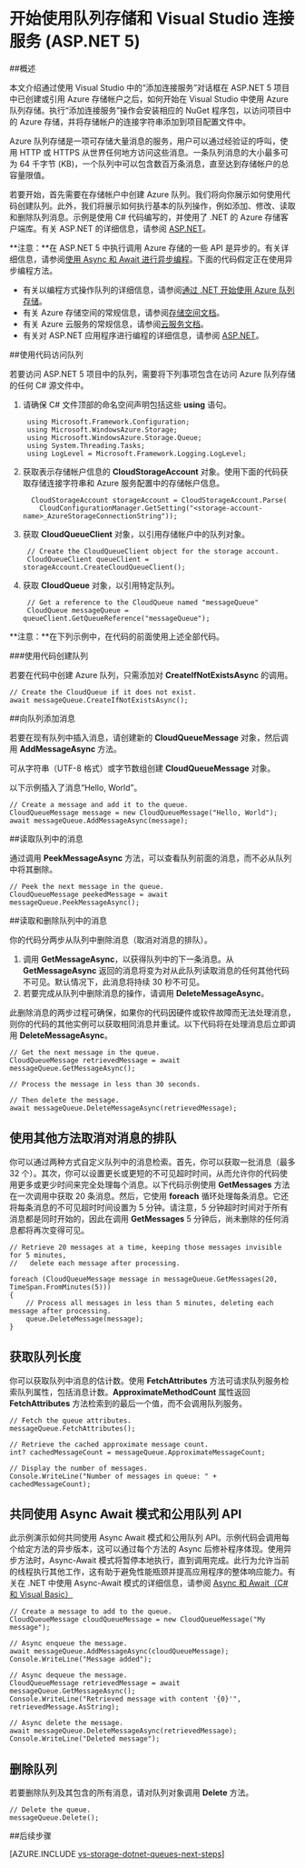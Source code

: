 <properties
	pageTitle="队列存储和 Visual Studio 连接服务入门 (ASP.NET 5) | Azure"
	description="如何开始在 Visual Studio 中的 ASP.NET 5 项目中使用 Azure 队列存储"
	services="storage"
	documentationCenter=""
	authors="TomArcher"
	manager="douge"
	editor=""/>

<tags
	ms.service="storage"
	ms.workload="web"
	ms.tgt_pltfrm="vs-getting-started"
	ms.devlang="na"
	ms.topic="article"
	ms.date="07/18/2016"
	wacn.date="09/12/2016"
	ms.author="tarcher"/>

# 开始使用队列存储和 Visual Studio 连接服务 (ASP.NET 5)

##概述

本文介绍通过使用 Visual Studio 中的“添加连接服务”对话框在 ASP.NET 5 项目中已创建或引用 Azure 存储帐户之后，如何开始在 Visual Studio 中使用 Azure 队列存储。执行“添加连接服务”操作会安装相应的 NuGet 程序包，以访问项目中的 Azure 存储，并将存储帐户的连接字符串添加到项目配置文件中。

Azure 队列存储是一项可存储大量消息的服务，用户可以通过经验证的呼叫，使用 HTTP 或 HTTPS 从世界任何地方访问这些消息。一条队列消息的大小最多可为 64 千字节 (KB)，一个队列中可以包含数百万条消息，直至达到存储帐户的总容量限值。

若要开始，首先需要在存储帐户中创建 Azure 队列。我们将向你展示如何使用代码创建队列。此外，我们将展示如何执行基本的队列操作，例如添加、修改、读取和删除队列消息。示例是使用 C# 代码编写的，并使用了 .NET 的 Azure 存储客户端库。有关 ASP.NET 的详细信息，请参阅 [ASP.NET](http://www.asp.net)。

**注意：**在 ASP.NET 5 中执行调用 Azure 存储的一些 API 是异步的。有关详细信息，请参阅[使用 Async 和 Await 进行异步编程](http://msdn.microsoft.com/zh-cn/library/hh191443.aspx)。下面的代码假定正在使用异步编程方法。

- 有关以编程方式操作队列的详细信息，请参阅[通过 .NET 开始使用 Azure 队列存储](/documentation/articles/storage-dotnet-how-to-use-queues/)。
- 有关 Azure 存储空间的常规信息，请参阅[存储空间文档](/documentation/services/storage/)。
- 有关 Azure 云服务的常规信息，请参阅[云服务文档](/documentation/services/cloud-services/)。
- 有关对 ASP.NET 应用程序进行编程的详细信息，请参阅 [ASP.NET](http://www.asp.net)。





##使用代码访问队列

若要访问 ASP.NET 5 项目中的队列，需要将下列事项包含在访问 Azure 队列存储的任何 C# 源文件中。

1. 请确保 C# 文件顶部的命名空间声明包括这些 **using** 语句。

		using Microsoft.Framework.Configuration;
		using Microsoft.WindowsAzure.Storage;
		using Microsoft.WindowsAzure.Storage.Queue;
		using System.Threading.Tasks;
		using LogLevel = Microsoft.Framework.Logging.LogLevel;

2. 获取表示存储帐户信息的 **CloudStorageAccount** 对象。使用下面的代码获取存储连接字符串和 Azure 服务配置中的存储帐户信息。

		 CloudStorageAccount storageAccount = CloudStorageAccount.Parse(
		   CloudConfigurationManager.GetSetting("<storage-account-name>_AzureStorageConnectionString"));

3. 获取 **CloudQueueClient** 对象，以引用存储帐户中的队列对象。

	    // Create the CloudQueueClient object for the storage account.
    	CloudQueueClient queueClient = storageAccount.CreateCloudQueueClient();

4. 获取 **CloudQueue** 对象，以引用特定队列。

    	// Get a reference to the CloudQueue named "messageQueue"
	    CloudQueue messageQueue = queueClient.GetQueueReference("messageQueue");


**注意：**在下列示例中，在代码的前面使用上述全部代码。

###使用代码创建队列

若要在代码中创建 Azure 队列，只需添加对 **CreateIfNotExistsAsync** 的调用。

	// Create the CloudQueue if it does not exist.
	await messageQueue.CreateIfNotExistsAsync();

##向队列添加消息

若要在现有队列中插入消息，请创建新的 **CloudQueueMessage** 对象，然后调用 **AddMessageAsync** 方法。

可从字符串（UTF-8 格式）或字节数组创建 **CloudQueueMessage** 对象。

以下示例插入了消息“Hello, World”。

	// Create a message and add it to the queue.
	CloudQueueMessage message = new CloudQueueMessage("Hello, World");
	await messageQueue.AddMessageAsync(message);

##读取队列中的消息

通过调用 **PeekMessageAsync** 方法，可以查看队列前面的消息，而不必从队列中将其删除。

	// Peek the next message in the queue. 
	CloudQueueMessage peekedMessage = await messageQueue.PeekMessageAsync();


##读取和删除队列中的消息

你的代码分两步从队列中删除消息（取消对消息的排队）。
1. 调用 **GetMessageAsync**，以获得队列中的下一条消息。从 **GetMessageAsync** 返回的消息将变为对从此队列读取消息的任何其他代码不可见。默认情况下，此消息将持续 30 秒不可见。
2.	若要完成从队列中删除消息的操作，请调用 **DeleteMessageAsync**。

此删除消息的两步过程可确保，如果你的代码因硬件或软件故障而无法处理消息，则你的代码的其他实例可以获取相同消息并重试。以下代码将在处理消息后立即调用 **DeleteMessageAsync**。

	// Get the next message in the queue.
	CloudQueueMessage retrievedMessage = await messageQueue.GetMessageAsync();

	// Process the message in less than 30 seconds.

    // Then delete the message.
	await messageQueue.DeleteMessageAsync(retrievedMessage);

## 使用其他方法取消对消息的排队

你可以通过两种方式自定义队列中的消息检索。首先，你可以获取一批消息（最多 32 个）。其次，你可以设置更长或更短的不可见超时时间，从而允许你的代码使用更多或更少时间来完全处理每个消息。以下代码示例使用 **GetMessages** 方法在一次调用中获取 20 条消息。然后，它使用 **foreach** 循环处理每条消息。它还将每条消息的不可见超时时间设置为 5 分钟。请注意，5 分钟超时时间对于所有消息都是同时开始的，因此在调用 **GetMessages** 5 分钟后，尚未删除的任何消息都将再次变得可见。

    // Retrieve 20 messages at a time, keeping those messages invisible for 5 minutes, 
    //   delete each message after processing.

    foreach (CloudQueueMessage message in messageQueue.GetMessages(20, TimeSpan.FromMinutes(5)))
    {
        // Process all messages in less than 5 minutes, deleting each message after processing.
        queue.DeleteMessage(message);
    }

## 获取队列长度

你可以获取队列中消息的估计数。使用 **FetchAttributes** 方法可请求队列服务检索队列属性，包括消息计数。**ApproximateMethodCount** 属性返回 **FetchAttributes** 方法检索到的最后一个值，而不会调用队列服务。

	// Fetch the queue attributes.
	messageQueue.FetchAttributes();

    // Retrieve the cached approximate message count.
    int? cachedMessageCount = messageQueue.ApproximateMessageCount;

	// Display the number of messages.
	Console.WriteLine("Number of messages in queue: " + cachedMessageCount);

## 共同使用 Async Await 模式和公用队列 API

此示例演示如何共同使用 Async Await 模式和公用队列 API。示例代码会调用每个给定方法的异步版本，这可以通过每个方法的 Async 后修补程序体现。使用异步方法时，Async-Await 模式将暂停本地执行，直到调用完成。此行为允许当前的线程执行其他工作，这有助于避免性能瓶颈并提高应用程序的整体响应能力。有关在 .NET 中使用 Async-Await 模式的详细信息，请参阅 [Async 和 Await（C# 和 Visual Basic）](https://msdn.microsoft.com/zh-cn/library/hh191443.aspx)

    // Create a message to add to the queue.
    CloudQueueMessage cloudQueueMessage = new CloudQueueMessage("My message");

    // Async enqueue the message.
    await messageQueue.AddMessageAsync(cloudQueueMessage);
    Console.WriteLine("Message added");

    // Async dequeue the message.
    CloudQueueMessage retrievedMessage = await messageQueue.GetMessageAsync();
    Console.WriteLine("Retrieved message with content '{0}'", retrievedMessage.AsString);

    // Async delete the message.
    await messageQueue.DeleteMessageAsync(retrievedMessage);
    Console.WriteLine("Deleted message");
## 删除队列

若要删除队列及其包含的所有消息，请对队列对象调用 **Delete** 方法。

    // Delete the queue.
    messageQueue.Delete();


##后续步骤

[AZURE.INCLUDE [vs-storage-dotnet-queues-next-steps](../../includes/vs-storage-dotnet-queues-next-steps.md)]

<!---HONumber=Mooncake_0905_2016-->